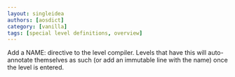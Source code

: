 ```yaml
---
layout: singleidea
authors: [aosdict]
category: [vanilla]
tags: [special level definitions, overview]
---
```

Add a NAME: directive to the level compiler. Levels that have this will auto-annotate themselves as such (or add an immutable line with the name) once the level is entered.
